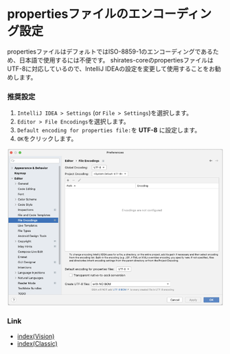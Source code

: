 # propertiesファイルのエンコーディング設定

propertiesファイルはデフォルトではISO-8859-1のエンコーディングであるため、日本語で使用するには不便です。
shirates-coreのpropertiesファイルはUTF-8に対応しているので、IntelliJ IDEAの設定を変更して使用することをお勧めします。

### 推奨設定

1. `IntelliJ IDEA > Settings` (or `File > Settings`)を選択します。
2. `Editor > File Encodings`を選択します。
3. `Default encoding for properties file:`を **UTF-8** に設定します。
4. `OK`をクリックします。

![](_images/intellij_file_encodings.png)

### Link

- [index(Vision)](../../index_ja.md)
- [index(Classic)](../../classic/index_ja.md)

